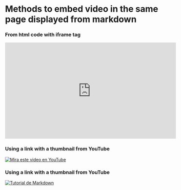 

# Methods to embed video in the same page displayed from markdown

### From html code with iframe tag

<iframe width="560" height="315" src="https://www.youtube.com/watch?v=xcJtL7QggTI" 
frameborder="0" allow="accelerometer; autoplay; clipboard-write; encrypted-media; gyroscope; picture-in-picture" 
allowfullscreen></iframe>

### Using a link with a thumbnail from YouTube

[![Mira este video en YouTube](https://img.youtube.com/vi/xcJtL7QggTI/0.jpg)](https://www.youtube.com/watch?v=xcJtL7QggTI)


### Using a link with a thumbnail from YouTube

[![Tutorial de Markdown](https://img.youtube.com/vi/xcJtL7QggTI/0.jpg)](https://www.youtube.com/watch?v=xcJtL7QggTI "Ver el video en YouTube")


